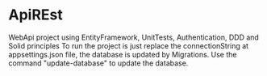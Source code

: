 # ApiREst
WebApi project using EntityFramework, UnitTests, Authentication, DDD and Solid principles 
To run the project is just replace the connectionString at appsettings.json file, the database is updated by Migrations. Use the command "update-database" to update the database.

